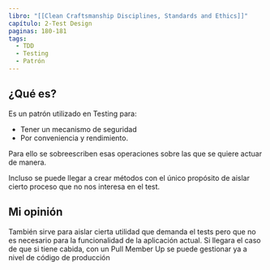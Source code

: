 ```yaml
---
libro: "[[Clean Craftsmanship Disciplines, Standards and Ethics]]"
capítulo: 2-Test Design
paginas: 180-181
tags:
  - TDD
  - Testing
  - Patrón
---
```

## ¿Qué es?
Es un patrón utilizado en Testing  para:
- Tener un mecanismo de seguridad 
- Por conveniencia y rendimiento. 

Para ello se sobreescriben esas operaciones sobre las que se quiere actuar de manera. 

Incluso se puede llegar a crear métodos con el único propósito de aislar cierto proceso que no nos interesa en el test.

## Mi opinión
También sirve para aislar cierta utilidad que demanda el tests pero que no es necesario para la funcionalidad de la aplicación actual. Si llegara el caso de que si tiene cabida, con un Pull Member Up se puede gestionar ya a nivel de código de producción